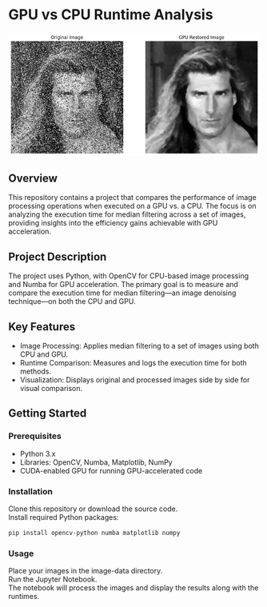 # GPU vs CPU Runtime Analysis

![alt text](output_image/image_1.png)

## Overview

This repository contains a project that compares the performance of image
processing operations when executed on a GPU vs. a CPU. The focus is on
analyzing the execution time for median filtering across a set of images,
providing insights into the efficiency gains achievable with GPU acceleration.

## Project Description

The project uses Python, with OpenCV for CPU-based image processing and Numba
for GPU acceleration. The primary goal is to measure and compare the execution
time for median filtering—an image denoising technique—on both the CPU and GPU.

## Key Features

- Image Processing: Applies median filtering to a set of images using both CPU and GPU.
- Runtime Comparison: Measures and logs the execution time for both methods.
- Visualization: Displays original and processed images side by side for visual comparison.

## Getting Started

### Prerequisites

- Python 3.x
- Libraries: OpenCV, Numba, Matplotlib, NumPy
- CUDA-enabled GPU for running GPU-accelerated code

### Installation

Clone this repository or download the source code.  
Install required Python packages:

```bash
pip install opencv-python numba matplotlib numpy
```

### Usage

Place your images in the image-data directory.  
Run the Jupyter Notebook.  
The notebook will process the images and display the results along with the
runtimes.
